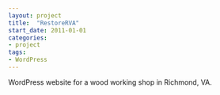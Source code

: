 ```yaml
---
layout: project
title:  "RestoreRVA"
start_date: 2011-01-01
categories:
- project
tags:
- WordPress
---
```


WordPress website for a wood working shop in Richmond, VA.
